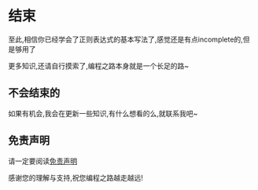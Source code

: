 # 结束

至此,相信你已经学会了正则表达式的基本写法了,感觉还是有点incomplete的,但是够用了

更多知识,还请自行摸索了,编程之路本身就是一个长足的路~

## 不会结束的

如果有机会,我会在更新一些知识,有什么想看的么,就联系我吧~

## 免责声明

请一定要阅读[免责声明](/Docs/ElakeDocs/UserTerms.md)

感谢您的理解与支持,祝您编程之路越走越远!
